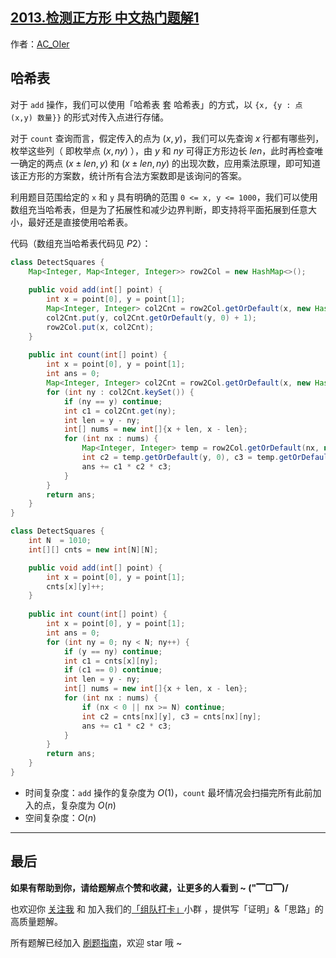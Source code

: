 ## [2013.检测正方形 中文热门题解1](https://leetcode.cn/problems/detect-squares/solutions/100000/gong-shui-san-xie-jian-dan-ha-xi-biao-yu-748e)

作者：[AC_OIer](https://leetcode.cn/u/AC_OIer)

## 哈希表

对于 `add` 操作，我们可以使用「哈希表 套 哈希表」的方式，以 `{x, {y : 点 (x,y) 数量}}` 的形式对传入点进行存储。

对于 `count` 查询而言，假定传入的点为 $(x, y)$，我们可以先查询 $x$ 行都有哪些列，枚举这些列（ 即枚举点 $(x, ny)$ ），由 $y$ 和 $ny$ 可得正方形边长 $len$，此时再检查唯一确定的两点 $(x \pm len, y)$ 和 $(x \pm len, ny)$ 的出现次数，应用乘法原理，即可知道该正方形的方案数，统计所有合法方案数即是该询问的答案。

利用题目范围给定的 `x` 和 `y` 具有明确的范围 `0 <= x, y <= 1000`，我们可以使用数组充当哈希表，但是为了拓展性和减少边界判断，即支持将平面拓展到任意大小，最好还是直接使用哈希表。

代码（数组充当哈希表代码见 $P2$）：
```Java []
class DetectSquares {
    Map<Integer, Map<Integer, Integer>> row2Col = new HashMap<>();
    
    public void add(int[] point) {
        int x = point[0], y = point[1];
        Map<Integer, Integer> col2Cnt = row2Col.getOrDefault(x, new HashMap<>());
        col2Cnt.put(y, col2Cnt.getOrDefault(y, 0) + 1);
        row2Col.put(x, col2Cnt);
    }
    
    public int count(int[] point) {
        int x = point[0], y = point[1];
        int ans = 0;
        Map<Integer, Integer> col2Cnt = row2Col.getOrDefault(x, new HashMap<>());
        for (int ny : col2Cnt.keySet()) {
            if (ny == y) continue;
            int c1 = col2Cnt.get(ny);
            int len = y - ny;
            int[] nums = new int[]{x + len, x - len};
            for (int nx : nums) {
                Map<Integer, Integer> temp = row2Col.getOrDefault(nx, new HashMap<>());
                int c2 = temp.getOrDefault(y, 0), c3 = temp.getOrDefault(ny, 0);
                ans += c1 * c2 * c3;
            }
        }
        return ans;
    }
}
```
```Java []
class DetectSquares {
    int N  = 1010;
    int[][] cnts = new int[N][N];

    public void add(int[] point) {
        int x = point[0], y = point[1];
        cnts[x][y]++;
    }
    
    public int count(int[] point) {
        int x = point[0], y = point[1];
        int ans = 0;
        for (int ny = 0; ny < N; ny++) {
            if (y == ny) continue;
            int c1 = cnts[x][ny];
            if (c1 == 0) continue;
            int len = y - ny;
            int[] nums = new int[]{x + len, x - len};
            for (int nx : nums) {
                if (nx < 0 || nx >= N) continue;
                int c2 = cnts[nx][y], c3 = cnts[nx][ny];
                ans += c1 * c2 * c3;
            }
        }
        return ans;
    }
}
```
* 时间复杂度：`add` 操作的复杂度为 $O(1)$，`count` 最坏情况会扫描完所有此前加入的点，复杂度为 $O(n)$
* 空间复杂度：$O(n)$

---

## 最后

**如果有帮助到你，请给题解点个赞和收藏，让更多的人看到 ~ ("▔□▔)/**

也欢迎你 [关注我](https://oscimg.oschina.net/oscnet/up-19688dc1af05cf8bdea43b2a863038ab9e5.png) 和 加入我们的[「组队打卡」](https://leetcode-cn.com/u/ac_oier/)小群 ，提供写「证明」&「思路」的高质量题解。

所有题解已经加入 [刷题指南](https://github.com/SharingSource/LogicStack-LeetCode/wiki)，欢迎 star 哦 ~ 